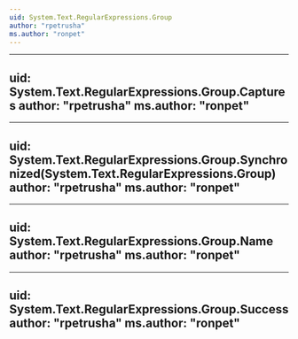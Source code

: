 ```yaml
---
uid: System.Text.RegularExpressions.Group
author: "rpetrusha"
ms.author: "ronpet"
---
```


---
uid: System.Text.RegularExpressions.Group.Captures
author: "rpetrusha"
ms.author: "ronpet"
---

---
uid: System.Text.RegularExpressions.Group.Synchronized(System.Text.RegularExpressions.Group)
author: "rpetrusha"
ms.author: "ronpet"
---

---
uid: System.Text.RegularExpressions.Group.Name
author: "rpetrusha"
ms.author: "ronpet"
---

---
uid: System.Text.RegularExpressions.Group.Success
author: "rpetrusha"
ms.author: "ronpet"
---
